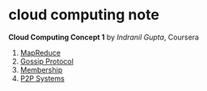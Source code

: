 # cloud computing note

**Cloud Computing Concept 1** by *Indranil Gupta*, Coursera

1. [MapReduce](http://1ambda.github.io/cloud-computing-1-1/)   
2. [Gossip Protocol](http://1ambda.github.io/cloud-computing-gossip-protocol/)   
3. [Membership](http://1ambda.github.io/cloud-computing-membership/)   
4. [P2P Systems](http://1ambda.github.io/cloud-computing-p2p-systems/)   

